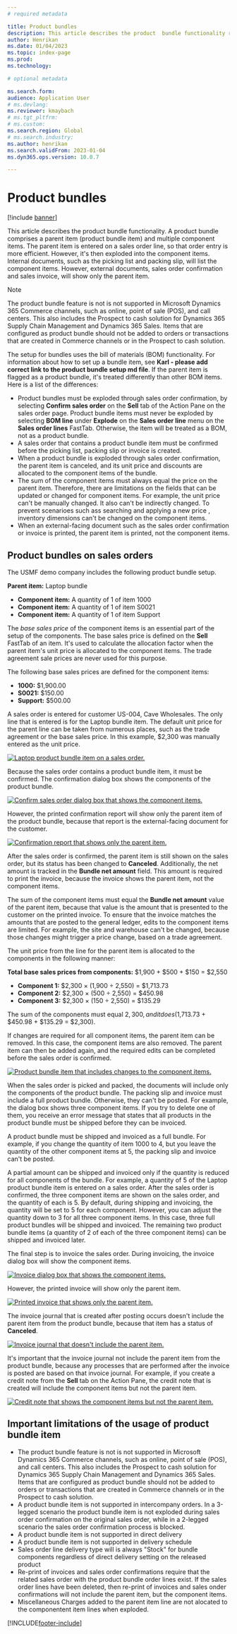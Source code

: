 ```yaml
---
# required metadata

title: Product bundles
description: This article describes the product  bundle functionality replacing the revenue recognition bundle  capability in Accounts receivable. A product bundle comprises a parent item and multiple component items.
author: Henrikan
ms.date: 01/04/2023
ms.topic: index-page
ms.prod: 
ms.technology: 

# optional metadata

ms.search.form: 
audience: Application User
# ms.devlang: 
ms.reviewer: kmaybach
# ms.tgt_pltfrm: 
# ms.custom: 
ms.search.region: Global 
# ms.search.industry: 
ms.author: henrikan
ms.search.validFrom: 2023-01-04
ms.dyn365.ops.version: 10.0.7

---
```


# Product bundles

[!include [banner](../includes/banner.md)]

This article describes the product bundle functionality. A product bundle comprises a parent item (product bundle item) and multiple component items. The parent item is entered on a sales order line, so that order entry is more efficient. However, it's then exploded into the component items. Internal documents, such as the picking list and packing slip, will list the component items. However, external documents, sales order confirmation and sales invoice, will show only the parent item.

> [!NOTE]
> The product bundle feature is not is not supported in Microsoft Dynamics 365 Commerce  channels, such as online, point of sale (POS), and call centers. This also includes the Prospect to cash solution for Dynamics 365 Supply Chain Management and Dynamics 365 Sales. Items that are configured as product bundle should not be added to orders or transactions that are created in Commerce channels or in the Prospect to cash solution.

The setup for bundles uses the bill of materials (BOM) functionality. For information about how to set up a bundle item, see **Karl - please add correct link to the product bundle setup md file**. If the parent item is flagged as a product bundle, it's treated differently than other BOM items. Here is a list of the differences:

- Product bundles must be exploded through sales order confirmation, by selecting **Confirm sales order** on the **Sell** tab of the Action Pane on the sales order page. Product bundle items must never be exploded by selecting **BOM line** under **Explode** on the **Sales order line** menu on the **Sales order lines** FastTab. Otherwise, the item will be treated as a BOM, not as a product bundle.
- A sales order that contains a product bundle item must be confirmed before the picking list, packing slip or invoice is created.
- When a product bundle is exploded through sales order confirmation, the parent item is canceled, and its unit price and discounts are allocated to the component items of the bundle.
- The sum of the component items must always equal the price on the parent item. Therefore, there are limitations on the fields that can be updated or changed for component items. For example, the unit price can't be manually changed. It also can't be indirectly changed. To prevent scenarioes such ass searching and applying a new price , inventory dimensions can't be changed on the component items.
- When an external-facing document such as the sales order confirmation or invoice is printed, the parent item is printed, not the component items.

## Product bundles on sales orders

The USMF demo company includes the following product bundle setup. 

**Parent item:** Laptop bundle

- **Component item:** A quantity of 1 of item 1000
- **Component item:** A quantity of 1 of item S0021
- **Component item:** A quantity of 1 of item Support

The *base sales price* of the component items is an essential part of the setup of the components. The base sales price is defined on the **Sell** FastTab of an item. It's used to calculate the allocation factor when the parent item's unit price is allocated to the component items. The trade agreement sale prices are never used for this purpose.

The following base sales prices are defined for the component items:

- **1000:** $1,900.00
- **S0021:** $150.00
- **Support:** $500.00

A sales order is entered for customer US-004, Cave Wholesales. The only line that is entered is for the Laptop bundle item. The default unit price for the parent line can be taken from numerous places, such as the trade agreement or the base sales price. In this example, $2,300 was manually entered as the unit price.

<!-- KFM: Create copies of each screenshot with new names. -->

[![Laptop product bundle item on a sales order.](./media/bundle-01.png)](./media/bundle-01.png)

Because the sales order contains a product bundle item, it must be confirmed. The confirmation dialog box shows the components of the product bundle.

[![Confirm sales order dialog box that shows the component items.](./media/bundle-02.png)](./media/bundle-02.png)

However, the printed confirmation report will show only the parent item of the product bundle, because that report is the external-facing document for the customer.

[![Confirmation report that shows only the parent item.](./media/bundle-03.png)](./media/bundle-03.png)

After the sales order is confirmed, the parent item is still shown on the sales order, but its status has been changed to **Canceled**. Additionally, the net amount is tracked in the **Bundle net amount** field. This amount is required to print the invoice, because the invoice shows the parent item, not the component items.

The sum of the component items must equal the **Bundle net amount** value of the parent item, because that value is the amount that is presented to the customer on the printed invoice. To ensure that the invoice matches the amounts that are posted to the general ledger, edits to the component items are limited. For example, the site and warehouse can't be changed, because those changes might trigger a price change, based on a trade agreement.

The unit price from the line for the parent item is allocated to the components in the following manner:

**Total base sales prices from components:** $1,900 + $500 + $150 = $2,550

- **Component 1:** $2,300 × (1,900 ÷ 2,550) = $1,713.73
- **Component 2:** $2,300 × (500 ÷ 2,550) = $450.98
- **Component 3:** $2,300 × (150 ÷ 2,550) = $135.29

The sum of the components must equal $2,300, and it does ($1,713.73 + $450.98 + $135.29 = $2,300).

If changes are required for all component items, the parent item can be removed. In this case, the component items are also removed. The parent item can then be added again, and the required edits can be completed before the sales order is confirmed.

[![Product bundle item that includes changes to the component items.](./media/bundle-04.png)](./media/bundle-04.png)

When the sales order is picked and packed, the documents will include only the components of the product bundle. The packing slip and invoice must include a full product bundle. Otherwise, they can't be posted. For example, the dialog box shows three component items. If you try to delete one of them, you receive an error message that states that all products in the product bundle must be shipped before they can be invoiced.

A product bundle must be shipped and invoiced as a full bundle. For example, if you change the quantity of item 1000 to 4, but you leave the quantity of the other component items at 5, the packing slip and invoice can't be posted.

A partial amount can be shipped and invoiced only if the quantity is reduced for all components of the bundle. For example, a quantity of 5 of the Laptop product bundle item is entered on a sales order. After the sales order is confirmed, the three component items are shown on the sales order, and the quantity of each is 5. By default, during shipping and invoicing, the quantity will be set to 5 for each component. However, you can adjust the quantity down to 3 for all three component items. In this case, three full product bundles will be shipped and invoiced. The remaining two product bundle items (a quantity of 2 of each of the three component items) can be shipped and invoiced later.

<!-- KFM: Create copies of each screenshot with new names. -->

The final step is to invoice the sales order. During invoicing, the invoice dialog box will show the component items.

[![Invoice dialog box that shows the component items.](./media/bundle-06.png)](./media/bundle-06.png)

However, the printed invoice will show only the parent item.
 
[![Printed invoice that shows only the parent item.](./media/bundle-07.png)](./media/bundle-07.png)

The invoice journal that is created after posting occurs doesn't include the parent item from the product bundle, because that item has a status of **Canceled**.

[![Invoice journal that doesn't include the parent item.](./media/bundle-08.png)](./media/bundle-08.png)

It's important that the invoice journal not include the parent item from the product bundle, because any processes that are performed after the invoice is posted are based on that invoice journal. For example, if you create a credit note from the **Sell** tab on the Action Pane, the credit note that is created will include the component items but not the parent item.

[![Credit note that shows the component items but not the parent item.](./media/bundle-09.png)](./media/bundle-09.png)


## Important limitations of the usage of product bundle item
* The product bundle feature is not is not supported in Microsoft Dynamics 365 Commerce  channels, such as online, point of sale (POS), and call centers. This also includes the Prospect to cash solution for Dynamics 365 Supply Chain Management and Dynamics 365 Sales. Items that are configured as product bundle should not be added to orders or transactions that are created in Commerce channels or in the Prospect to cash solution.
* A product bundle item is not supported in intercompany orders. In a 3-legged scenario the product bundle item is not exploded during sales order confirmation on the original sales order, while in a 2-legged scenario the sales order confirmation process is blocked. 
* A product bundle item is not supported in direct delivery
* A product bundle item is not supported in delivery schedule
* Sales order line delivery type will is always "Stock" for bundle components regardless of direct delivery setting on the released product
* Re-print of invoices and sales order confirmations require that the related sales order with the product bundle order lines exist. If the sales order lines have been deleted, then re-print of invoices and sales onder confirmations will not include the parent item, but the component items.
* Miscellaneous Charges added to the parent item line are not alocated to the componentent item lines when exploded.

[!INCLUDE[footer-include](../../includes/footer-banner.md)]

